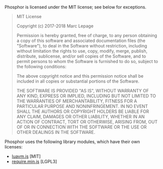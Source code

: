 Phosphor is licensed under the MIT license; see below for exceptions.

> MIT License
>
> Copyright (c) 2017-2018 Marc Lepage
>
> Permission is hereby granted, free of charge, to any person obtaining a copy
> of this software and associated documentation files (the "Software"), to deal
> in the Software without restriction, including without limitation the rights
> to use, copy, modify, merge, publish, distribute, sublicense, and/or sell
> copies of the Software, and to permit persons to whom the Software is
> furnished to do so, subject to the following conditions:
>
> The above copyright notice and this permission notice shall be included in all
> copies or substantial portions of the Software.
>
> THE SOFTWARE IS PROVIDED "AS IS", WITHOUT WARRANTY OF ANY KIND, EXPRESS OR
> IMPLIED, INCLUDING BUT NOT LIMITED TO THE WARRANTIES OF MERCHANTABILITY,
> FITNESS FOR A PARTICULAR PURPOSE AND NONINFRINGEMENT. IN NO EVENT SHALL THE
> AUTHORS OR COPYRIGHT HOLDERS BE LIABLE FOR ANY CLAIM, DAMAGES OR OTHER
> LIABILITY, WHETHER IN AN ACTION OF CONTRACT, TORT OR OTHERWISE, ARISING FROM,
> OUT OF OR IN CONNECTION WITH THE SOFTWARE OR THE USE OR OTHER DEALINGS IN THE
> SOFTWARE.

Phosphor uses the following library modules, which have their own licenses:

- [luavm.js](https://github.com/daurnimator/lua.vm.js) [MIT]
- [require.min.js](https://github.com/letorbi/tarp.require) [LGPL3]
